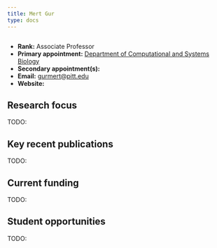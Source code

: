 ```yaml
---
title: Mert Gur
type: docs
---
```


![]()

-   **Rank:** Associate Professor
-   **Primary appointment:** [Department of Computational and Systems Biology](https://www.csb.pitt.edu/)
-   **Secondary appointment(s):**
-   **Email:** <gurmert@pitt.edu>
-   **Website:**

## Research focus

TODO:

## Key recent publications

TODO:

## Current funding

TODO:

## Student opportunities

TODO:
